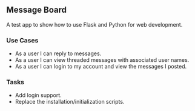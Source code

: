 ## Message Board ##
A test app to show how to use Flask and Python for web development.

### Use Cases ###

* As a user I can reply to messages.
* As a user I can view threaded messages with associated user names.
* As a user I can login to my account and view the messages I posted.

### Tasks ###

* Add login support.
* Replace the installation/initialization scripts.
